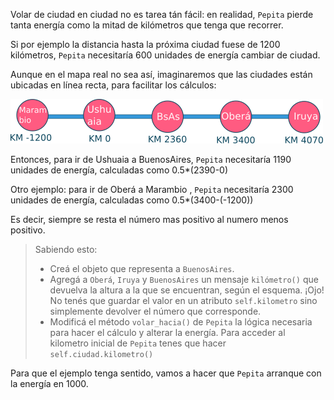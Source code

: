 Volar de ciudad en ciudad no es tarea tán fácil: en realidad, `Pepita` pierde tanta energía como la mitad de kilómetros que tenga que recorrer.

Si por ejemplo la distancia hasta la próxima ciudad fuese de 1200 kilómetros, `Pepita` necesitaría 600 unidades de energía cambiar de ciudad.

Aunque en el mapa real no sea así, imaginaremos que las ciudades están ubicadas en línea recta, para facilitar los cálculos:

<img src="https://raw.githubusercontent.com/MumukiProject/mumuki-guia-python-definiendo-objetos-metodos-y-estado/master/assets/ciudades.png" width="500" />

Entonces, para ir de Ushuaia a BuenosAires, `Pepita` necesitaría 1190 unidades de energía, calculadas como 0.5*(2390-0) 

Otro ejemplo: para ir de Oberá a Marambio , `Pepita` necesitaría 2300 unidades de energía, calculadas como 0.5*(3400-(-1200)) 

Es decir, siempre se resta el número mas positivo al numero menos positivo.

> Sabiendo esto:
>
> * Creá el objeto que representa a `BuenosAires`.
> * Agregá a `Oberá`, `Iruya` y `BuenosAires` un mensaje `kilómetro()` que devuelva la altura a la que se encuentran, según el esquema. ¡Ojo! No tenés que guardar el valor en un atributo `self.kilometro` sino simplemente devolver el número que corresponde.
> * Modificá el método `volar_hacia()` de `Pepita` la lógica necesaria para hacer el cálculo y alterar la energía. Para acceder al kilometro inicial de `Pepita` tenes que hacer `self.ciudad.kilometro()`

Para que el ejemplo tenga sentido, vamos a hacer que `Pepita` arranque con la energía en 1000.
